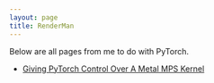 ```yaml
---
layout: page
title: RenderMan
---
```

Below are all pages from me to do with PyTorch.

* [Giving PyTorch Control Over A Metal MPS Kernel](./PyTorchMPSKernel/README.md)

